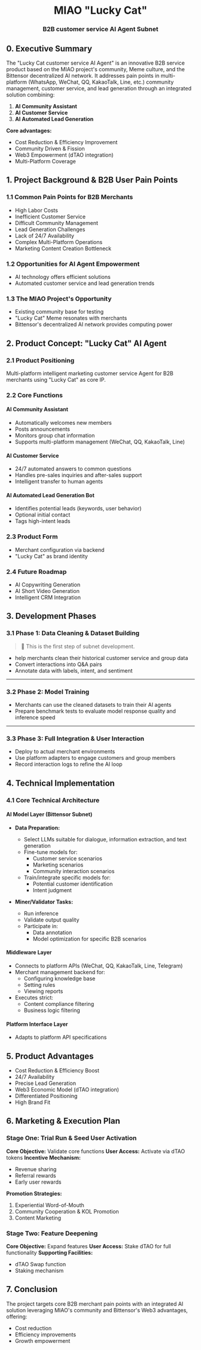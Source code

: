 <div align="center">

# **MIAO "Lucky Cat"** <!-- omit in toc -->

### B2B customer service AI Agent Subnet <!-- omit in toc -->

</div>

## 0. Executive Summary

The "Lucky Cat customer service AI Agent" is an innovative B2B service product based on the MIAO project's community, Meme culture, and the Bittensor decentralized AI network. It addresses pain points in multi-platform (WhatsApp, WeChat, QQ, KakaoTalk, Line, etc.) community management, customer service, and lead generation through an integrated solution combining:

1. **AI Community Assistant**
2. **AI Customer Service**
3. **AI Automated Lead Generation**

**Core advantages:**
- Cost Reduction & Efficiency Improvement
- Community Driven & Fission
- Web3 Empowerment (dTAO integration)
- Multi-Platform Coverage

## 1. Project Background & B2B User Pain Points

### 1.1 Common Pain Points for B2B Merchants
- High Labor Costs
- Inefficient Customer Service
- Difficult Community Management
- Lead Generation Challenges
- Lack of 24/7 Availability
- Complex Multi-Platform Operations
- Marketing Content Creation Bottleneck

### 1.2 Opportunities for AI Agent Empowerment
- AI technology offers efficient solutions
- Automated customer service and lead generation trends

### 1.3 The MIAO Project's Opportunity
- Existing community base for testing
- "Lucky Cat" Meme resonates with merchants
- Bittensor's decentralized AI network provides computing power

## 2. Product Concept: "Lucky Cat" AI Agent

### 2.1 Product Positioning
Multi-platform intelligent marketing customer service Agent for B2B merchants using "Lucky Cat" as core IP.

### 2.2 Core Functions
#### AI Community Assistant
- Automatically welcomes new members
- Posts announcements
- Monitors group chat information
- Supports multi-platform management (WeChat, QQ, KakaoTalk, Line)

#### AI Customer Service
- 24/7 automated answers to common questions
- Handles pre-sales inquiries and after-sales support
- Intelligent transfer to human agents

#### AI Automated Lead Generation Bot
- Identifies potential leads (keywords, user behavior)
- Optional initial contact
- Tags high-intent leads

### 2.3 Product Form
- Merchant configuration via backend
- "Lucky Cat" as brand identity

### 2.4 Future Roadmap
- AI Copywriting Generation
- AI Short Video Generation
- Intelligent CRM Integration

## 3. Development Phases

### 3.1 Phase 1: Data Cleaning & Dataset Building
> 🔹 This is the first step of subnet development.

- help merchants clean their historical customer service and group data 
- Convert interactions into Q&A pairs  
- Annotate data with labels, intent, and sentiment    

---

### 3.2 Phase 2: Model Training

- Merchants can use the cleaned datasets to train their AI agents    
- Prepare benchmark tests to evaluate model response quality and inference speed  

---

### 3.3 Phase 3: Full Integration & User Interaction

- Deploy to actual merchant environments  
- Use platform adapters to engage customers and group members  
- Record interaction logs to refine the AI loop  

## 4. Technical Implementation

### 4.1 Core Technical Architecture
#### AI Model Layer (Bittensor Subnet)
- **Data Preparation:**
  - Select LLMs suitable for dialogue, information extraction, and text generation
  - Fine-tune models for:
    - Customer service scenarios
    - Marketing scenarios
    - Community interaction scenarios
  - Train/integrate specific models for:
    - Potential customer identification
    - Intent judgment

- **Miner/Validator Tasks:**
  - Run inference
  - Validate output quality
  - Participate in:
    - Data annotation
    - Model optimization for specific B2B scenarios

#### Middleware Layer
- Connects to platform APIs (WeChat, QQ, KakaoTalk, Line, Telegram)
- Merchant management backend for:
  - Configuring knowledge base
  - Setting rules
  - Viewing reports
- Executes strict:
  - Content compliance filtering
  - Business logic filtering

#### Platform Interface Layer
- Adapts to platform API specifications
## 5. Product Advantages
- Cost Reduction & Efficiency Boost
- 24/7 Availability
- Precise Lead Generation
- Web3 Economic Model (dTAO integration)
- Differentiated Positioning
- High Brand Fit

## 6. Marketing & Execution Plan

### Stage One: Trial Run & Seed User Activation
**Core Objective:** Validate core functions
**User Access:** Activate via dTAO tokens
**Incentive Mechanism:**
- Revenue sharing
- Referral rewards
- Early user rewards

**Promotion Strategies:**
1. Experiential Word-of-Mouth
2. Community Cooperation & KOL Promotion
3. Content Marketing

### Stage Two: Feature Deepening
**Core Objective:** Expand features
**User Access:** Stake dTAO for full functionality
**Supporting Facilities:**
- dTAO Swap function
- Staking mechanism

## 7. Conclusion

The project targets core B2B merchant pain points with an integrated AI solution leveraging MIAO's community and Bittensor's Web3 advantages, offering:
- Cost reduction
- Efficiency improvements
- Growth empowerment
